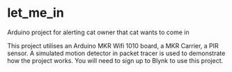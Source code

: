# let_me_in
Arduino project for alerting cat owner that cat wants to come in 

This project utilises an Arduino MKR Wifi 1010 board, a MKR Carrier, a PIR sensor. 
A simulated motion detector in packet tracer is used to demonstrate how the project works. 
You will need to sign up to Blynk to use this project. 
